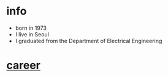 # info 

- born in 1973
- I live in Seoul
- I graduated from the Department of Electrical Engineering

# [career](./career.md)
